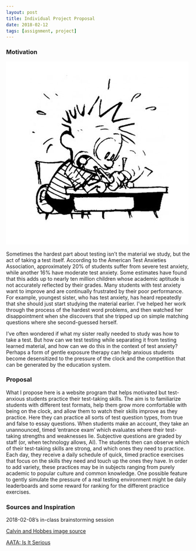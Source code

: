 ```yaml
---
layout: post
title: Individual Project Proposal
date: 2018-02-12
tags: [assignment, project]
---
```


### Motivation
![Calvin and Hobbes Test Anxiety](/img/CH_Test_Anxiety.jpg)

Sometimes the hardest part about testing isn’t the material we study, but the act of taking a test itself.  According to the American Test Anxieties Association, approximately 20% of students suffer from severe test anxiety, while another 16% have moderate test anxiety.  Some estimates have found that this adds up to nearly ten million children whose academic aptitude is not accurately reflected by their grades.  Many students with test anxiety want to improve and are continually frustrated by their poor performance.  For example, youngest sister, who has test anxiety, has heard repeatedly that she should just start studying the material earlier.  I’ve helped her work through the process of the hardest word problems, and then watched her disappointment when she discovers that she tripped up on simple matching questions where she second-guessed herself.

I’ve often wondered if what my sister really needed to study was how to take a test.  But how can we test testing while separating it from testing learned material, and how can we do this in the context of test anxiety?  Perhaps a form of gentle exposure therapy can help anxious students become desensitized to the pressure of the clock and the competition that can be generated by the education system.

### Proposal
What I propose here is a website program that helps motivated but test-anxious students practice their test-taking skills.  The aim is to familiarize students with different test formats, help them grow more comfortable with being on the clock, and allow them to watch their skills improve as they practice.  Here they can practice all sorts of test question types, from true and false to essay questions.  When students make an account, they take an unannounced, timed ‘entrance exam’ which evaluates where their test-taking strengths and weaknesses lie.  Subjective questions are graded by staff (or, when technology allows, AI).  The students then can observe which of their test-taking skills are strong, and which ones they need to practice.  Each day, they receive a daily schedule of quick, timed practice exercises that focus on the skills they need and touch up the ones they have.  In order to add variety, these practices may be in subjects ranging from purely academic to popular culture and common knowledge.  One possible feature to gently simulate the pressure of a real testing environment might be daily leaderboards and some reward for ranking for the different practice exercises. 

### Sources and Inspiration
2018-02-08’s in-class brainstorming session

[Calvin and Hobbes image source](https://legalscholarsite.com/dont-let-grades-define-you/calvin-hobbes-test-anxiety-290x300/)

[AATA: Is It Serious](https://amtaa.org/is-it-serious/)
